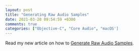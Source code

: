 ```yaml
---
layout: post
title: "Generating Raw Audio Samples"
date: 2021-03-28 09:54:59 +0300
comments: true
categories: ["Objective-C", "Core Audio", "macOS']
---
```


Read my new article on how to [Generate Raw Audio Samples](https://medium.com/programming-for-music/generating-raw-audio-samples-f08f3adf73af).
